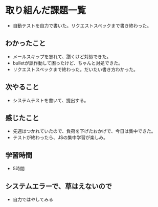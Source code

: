 # 取り組んだ課題一覧
- 自動テストを自力で書いた。リクエストスペックまで書き終わった。

## わかったこと
- メールスキップを忘れて、躓くけど対処できた。
- bulletが誤作動して困ったけど、ちゃんと対処できた。
- リクエストスペックまで終わった。だいたい書き方わかった。

## 次やること
- システムテストを書いて、提出する。

## 感じたこと
- 先週はつかれていたので、負荷を下げたおかげで、今日は集中できた。
- テストが終わったら、JSの集中学習が楽しみ。

## 学習時間
- 5時間

## システムエラーで、草はえないので
- 自力ではやしてみる